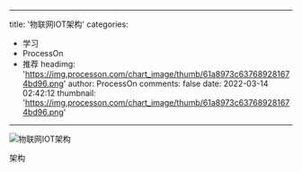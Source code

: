 
---
title: '物联网IOT架构'
categories: 
 - 学习
 - ProcessOn
 - 推荐
headimg: 'https://img.processon.com/chart_image/thumb/61a8973c637689281674bd96.png'
author: ProcessOn
comments: false
date: 2022-03-14 02:42:12
thumbnail: 'https://img.processon.com/chart_image/thumb/61a8973c637689281674bd96.png'
---

<div>   
<img class="thumb" alt="物联网IOT架构" src="https://img.processon.com/chart_image/thumb/61a8973c637689281674bd96.png" referrerpolicy="no-referrer">
<p>架构</p>  
</div>
            